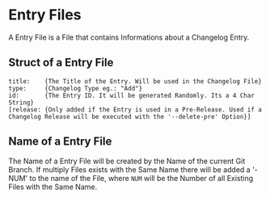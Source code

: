 # Entry Files

A Entry File is a File that contains Informations about a Changelog Entry.

## Struct of a Entry File
```
title:    {The Title of the Entry. Will be used in the Changelog File} 
type:     {Changelog Type eg.: "Add"}
id:       {The Entry ID. It will be generated Randomly. Its a 4 Char String}
[release: {Only added if the Entry is used in a Pre-Release. Used if a Changelog Release will be executed with the '--delete-pre' Option}]
```

## Name of a Entry File

The Name of a Entry File will be created by the Name of the current Git Branch.
If multiply Files exists with the Same Name there will be added a '-NUM' to the name of the File, where `NUM` will be the Number of all Existing Files with the Same Name.
